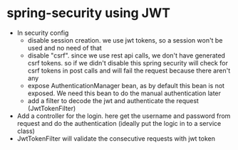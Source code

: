 # spring-security using JWT

- In security config
  - disable session creation. we use jwt tokens, so a session won't be used and no need of that
  - disable "csrf". since we use rest api calls, we don't have generated csrf tokens. so if we didn't disable this spring security will check for csrf tokens in post calls and will fail the request because there aren't any
  - expose AuthenticationManager bean, as by default this bean is not exposed. We need this bean to do the manual authentication later
  - add a filter to decode the jwt and authenticate the request (JwtTokenFilter)
- Add a controller for the login. here get the username and password from request and do the authentication (ideally put the logic in to a service class)
- JwtTokenFilter will validate the consecutive requests with jwt token
